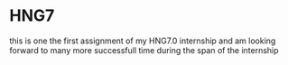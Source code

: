 # HNG7
this is one  the first assignment of my HNG7.0 internship and am looking forward to many more successfull time during the span of the internship

